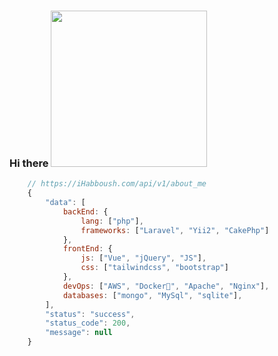 ### Hi there [<img src="image.png" width="250"/>]([image.png](https://media.giphy.com/media/hvRJCLFzcasrR4ia7z/giphy.gif))

```js
    // https://iHabboush.com/api/v1/about_me
    {
        "data": [
            backEnd: {
                lang: ["php"],
                frameworks: ["Laravel", "Yii2", "CakePhp"]
            },
            frontEnd: {
                js: ["Vue", "jQuery", "JS"],
                css: ["tailwindcss", "bootstrap"]
            },
            devOps: ["AWS", "Docker🐳", "Apache", "Nginx"],
            databases: ["mongo", "MySql", "sqlite"],
        ],
        "status": "success",
        "status_code": 200,
        "message": null
    }
```
